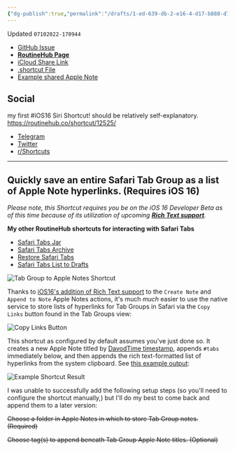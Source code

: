 ```yaml
---
{"dg-publish":true,"permalink":"/drafts/1-ed-639-db-2-e16-4-d17-b888-d78-ecc-697-ba-3/","dgHomeLink":true,"dgPassFrontmatter":false}
---
```


Updated `07102022-170944`
- [GitHub Issue](https://github.com/extratone/i/issues/216)
- [**RoutineHub Page**](https://routinehub.co/shortcut/12525/)
- [iCloud Share Link](https://www.icloud.com/shortcuts/0a38646787f94777938e940104f834f3)
- [.shortcut File](https://github.com/extratone/i/blob/main/shortcuts/TabGrouptoAppleNote.shortcut)
- [Example shared Apple Note](https://www.icloud.com/notes/0bcQ9e4pAl4iHGq10C_Nyqhwg#07102022-162125)

## Social

my first #iOS16 Siri Shortcut! should be relatively self-explanatory. https://routinehub.co/shortcut/12525/

- [Telegram](https://t.me/extratone/12165)
- [Twitter](https://twitter.com/NeoYokel/status/1546253945013735429)
- [r/Shortcuts](https://reddit.com/r/shortcuts/comments/vw2gl1/tab_group_apple_note_requires_ios_16/)

---

## Quickly save an entire Safari Tab Group as a list of Apple Note hyperlinks. (Requires iOS 16)

*Please note, this Shortcut requires you be on the iOS 16 Developer Beta as of this time because of its utilization of upcoming [**Rich Text support**](https://hyp.is/X9Qf8u0uEey4ts9LFqK9LQ/www.matthewcassinelli.com/ios16-actions-shortcuts/).*

**My other RoutineHub shortcuts for interacting with Safari Tabs**

- [Safari Tabs Jar](https://www.icloud.com/shortcuts/03c799fe224d4dfab77e41ab05c35e92)
- [Safari Tabs Archive](https://www.icloud.com/shortcuts/54e6dc4c9e4a491db61217abec52dd32)
- [Restore Safari Tabs](https://www.icloud.com/shortcuts/3210fb87a1b54202914ac9895bb10697)
- [Safari Tabs List to Drafts](https://www.icloud.com/shortcuts/f50474c6f7424b088f3994d9712cc3e4)

![Tab Group to Apple Notes Shortcut](https://user-images.githubusercontent.com/43663476/178162586-eca20bf8-c84c-4802-a25d-a4c6d3c81109.png)

Thanks to [iOS16's addition of Rich Text support](https://hyp.is/X9Qf8u0uEey4ts9LFqK9LQ/www.matthewcassinelli.com/ios16-actions-shortcuts/) to the `Create Note` and `Append to Note` Apple Notes actions, it's much *much* easier to use the native service to store lists of hyperlinks for Tab Groups in Safari via the `Copy Links` button found in the Tab Groups view:

![Copy Links Button](https://i.snap.as/lGN78hwu.png)

This shortcut as configured by default assumes you've just done so. It creates a new Apple Note titled by [DavodTime timestamp](https://github.com/extratone/bilge/wiki/DavodTime), appends `#tabs` immediately below, and then appends the rich text-formatted list of hyperlinks from the system clipboard. See [this example output](https://www.icloud.com/notes/0bcQ9e4pAl4iHGq10C_Nyqhwg#07102022-162125):

![Example Shortcut Result](https://user-images.githubusercontent.com/43663476/178162592-fd46131e-1656-48f6-a160-d003494e9801.png)

I was unable to successfully add the following setup steps (so you'll need to configure the shortcut manually,) but I'll do my best to come back and append them to a later version:

~~Choose a folder in Apple Notes in which to store Tab Group notes. (Required)~~

~~Choose tag(s) to append beneath Tab Group Apple Note titles. (Optional)~~